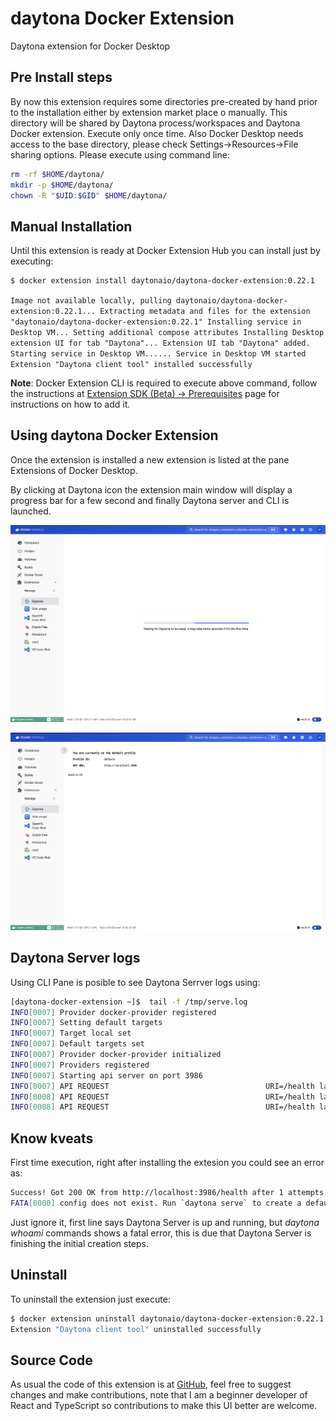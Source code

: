 # daytona Docker Extension

Daytona extension for Docker Desktop

## Pre Install steps

By now this extension requires some directories pre-created by hand prior to the installation either by extension market place o manually.
This directory will be shared by Daytona process/workspaces and Daytona Docker extension. Execute only once time.
Also Docker Desktop needs access to the base directory, please check Settings->Resources->File sharing options.
Please execute using command line:

```bash
rm -rf $HOME/daytona/
mkdir -p $HOME/daytona/
chown -R "$UID:$GID" $HOME/daytona/
```

## Manual Installation

Until this extension is ready at Docker Extension Hub you can install just by executing:

```bash
$ docker extension install daytonaio/daytona-docker-extension:0.22.1
```
`Image not available locally, pulling daytonaio/daytona-docker-extension:0.22.1...
Extracting metadata and files for the extension "daytonaio/daytona-docker-extension:0.22.1"
Installing service in Desktop VM...
Setting additional compose attributes
Installing Desktop extension UI for tab "Daytona"...
Extension UI tab "Daytona" added.
Starting service in Desktop VM......
Service in Desktop VM started
Extension "Daytona client tool" installed successfully`


**Note**: Docker Extension CLI is required to execute above command, follow the instructions at [Extension SDK (Beta) -> Prerequisites](https://docs.docker.com/desktop/extensions-sdk/#prerequisites) page for instructions on how to add it.

## Using daytona Docker Extension

Once the extension is installed a new extension is listed at the pane Extensions of Docker Desktop.

By clicking at Daytona icon the extension main window will display a progress bar for a few second and finally Daytona server and CLI is launched.

![Progress bar indicator](docs/images/screenshot1.png?raw=true)

![Daytona CLI Welcome Page](docs/images/screenshot2.png?raw=true)

## Daytona Server logs

Using CLI Pane is posible to see Daytona Serrver logs using:

```bash
[daytona-docker-extension ~]$  tail -f /tmp/serve.log 
INFO[0007] Provider docker-provider registered          
INFO[0007] Setting default targets                      
INFO[0007] Target local set                             
INFO[0007] Default targets set                          
INFO[0007] Provider docker-provider initialized         
INFO[0007] Providers registered                         
INFO[0007] Starting api server on port 3986             
INFO[0007] API REQUEST                                   URI=/health latency="121.042µs" method=GET status=200
INFO[0008] API REQUEST                                   URI=/health latency="38.125µs" method=GET status=200
INFO[0008] API REQUEST                                   URI=/health latency="25.833µs" method=GET status=200
```

## Know kveats

First time execution, right after installing the extesion you could see an error as:

```bash
Success! Got 200 OK from http://localhost:3986/health after 1 attempts.
FATA[0000] config does not exist. Run `daytona serve` to create a default profile or `daytona profile add` to connect to a remote server. 
```

Just ignore it, first line says Daytona Server is up and running, but *daytona whoami* commands shows a fatal error, this is due that Daytona Server is finishing the initial creation steps.

## Uninstall

To uninstall the extension just execute:

```bash
$ docker extension uninstall daytonaio/daytona-docker-extension:0.22.1
Extension "Daytona client tool" uninstalled successfully
```

## Source Code

As usual the code of this extension is at [GitHub](https://github.com/daytonaio/daytona-docker-extension), feel free to suggest changes and make contributions, note that I am a beginner developer of React and TypeScript so contributions to make this UI better are welcome.
